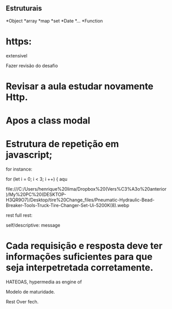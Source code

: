 ## Estruturais

*Object 
 *array
 *map
 *set
 *Date
 *...
 *Function
 # https: 
 extensivel 


Fazer revisão do desafio 
# Revisar a aula  estudar novamente Http.
 

<!-- para mim acessar qualquer função eu add o . ponto -->
<!-- <a href="" onclick="Modal.open()"></a> -->

# Apos a class modal
  

# Estrutura de repetição em javascript;
for instance: 

for (let i = 0; i < 3; i ++) {
  aqu

file:///C:/Users/henrique%20lima/Dropbox%20(Vers%C3%A3o%20anterior)/My%20PC%20(DESKTOP-H3QR9O7)/Desktop/tire%20Change_files/Pneumatic-Hydraulic-Bead-Breaker-Tools-Truck-Tire-Changer-Set-Ui-5200K(8).webp


rest full 
rest: 

self/descriptive: message
# Cada requisição e resposta deve ter informações suficientes para que seja interpetretada corretamente. 

HATEOAS, hypermedia as engine of 

Modelo de maturidade. 

Rest
 Over fech.


